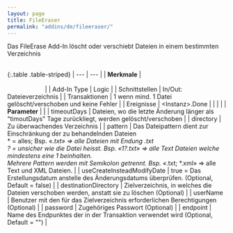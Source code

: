 ```yaml
---
layout: page
title: FileEraser
permalink: "addins/de/fileeraser/"
---
```


Das FileErase Add-In löscht oder verschiebt Dateien in einem bestimmten Verzeichnis<br /><br />

{:.table .table-striped}
| --- | --- |
| __Merkmale__ | &nbsp;&nbsp;&nbsp;&nbsp;&nbsp;&nbsp;&nbsp;&nbsp;&nbsp;&nbsp;&nbsp;&nbsp;&nbsp;&nbsp;&nbsp;&nbsp;&nbsp;&nbsp;&nbsp;&nbsp;&nbsp;&nbsp;&nbsp;&nbsp;&nbsp;&nbsp;&nbsp;&nbsp;&nbsp;&nbsp;&nbsp;&nbsp;&nbsp;&nbsp;&nbsp;&nbsp;&nbsp;&nbsp;&nbsp;&nbsp;&nbsp;&nbsp;&nbsp;&nbsp;&nbsp;&nbsp;&nbsp;&nbsp;&nbsp;&nbsp;&nbsp;&nbsp;&nbsp;&nbsp;&nbsp;&nbsp;&nbsp;&nbsp;&nbsp;&nbsp;&nbsp;&nbsp;&nbsp;&nbsp;&nbsp;&nbsp;&nbsp;&nbsp;&nbsp;&nbsp;&nbsp;&nbsp;&nbsp;&nbsp;&nbsp;&nbsp;&nbsp;&nbsp;&nbsp;&nbsp;&nbsp;&nbsp;&nbsp;&nbsp;&nbsp;&nbsp;&nbsp;&nbsp;&nbsp;&nbsp;&nbsp;&nbsp;&nbsp;&nbsp;&nbsp;&nbsp;&nbsp;&nbsp;&nbsp;&nbsp;&nbsp;&nbsp;&nbsp;&nbsp;&nbsp;&nbsp;&nbsp;&nbsp;&nbsp;&nbsp;&nbsp;&nbsp;&nbsp;&nbsp;&nbsp;&nbsp;&nbsp;&nbsp;&nbsp;&nbsp;&nbsp;&nbsp;&nbsp;&nbsp;&nbsp;&nbsp;&nbsp;&nbsp;&nbsp;&nbsp;&nbsp;&nbsp;&nbsp;&nbsp;&nbsp;&nbsp;&nbsp;&nbsp;&nbsp;&nbsp;&nbsp;&nbsp;&nbsp;&nbsp;&nbsp;&nbsp;&nbsp;&nbsp;&nbsp; |
| Add-In Type | Logic |
| Schnittstellen | In/Out: Dateieverzeichnis |
| Transaktionen | 1 wenn mind. 1 Datei gelöscht/verschoben und keine Fehler |
| Ereignisse | &lt;Instanz&gt;.Done |
| | |
| __Parameter__ | |
| timeoutDays | Dateien, wo die letzte Änderung länger als "timoutDays" Tage zurückliegt, werden gelöscht/verschoben |
| directory | Zu überwachendes Verzeichnis |
| pattern | Das Dateipattern dient zur Einschränkung der zu behandelnden Dateien<br /> * = alles; Bsp. «*.txt» => alle Dateien mit Endung .txt <br />? = unsicher wie die Datei heisst. Bsp. «1?.txt» => alle Text Dateien welche mindestens eine 1 beinhalten. <br />Mehrere Pattern werden mit Semikolon getrennt. Bsp. «*.txt; *.xml» => alle Text und XML Dateien. |
| useCreateInsteadModifyDate | true = Das Erstellungsdatum anstelle des Änderungsdatums überprüfen. (Optional, Default = false) |
| destinationDirectory | Zielverzeichnis, in welches die Dateien verschoben werden, anstatt sie zu löschen (Optional) |
| userName | Benutzer mit den für das Zielverzeichnis erforderlichen Berechtigungen (Optional) |
| password | Zugehöriges Passwort (Optional) |
| endpoint | Name des Endpunktes der in der Transaktion verwendet wird (Optional, Default = "") |

<!-- 
### Anwendungsbeispiele 

ToDo
-->

